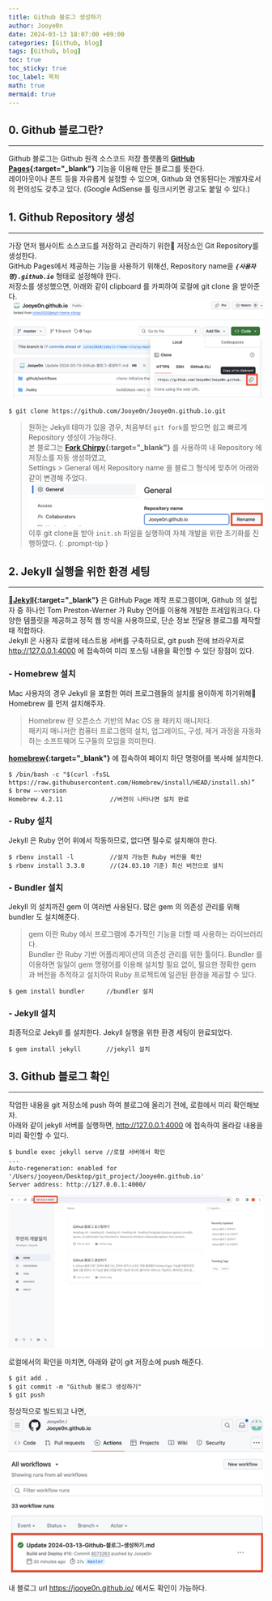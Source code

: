 ```yaml
---
title: Github 블로그 생성하기
author: Jooye0n
date: 2024-03-13 18:07:00 +09:00
categories: [Github, blog]
tags: [Github, blog]
toc: true
toc_sticky: true
toc_label: 목차
math: true
mermaid: true
---
```


## 0. Github 블로그란?
---
Github 블로그는 Github 원격 소스코드 저장 플랫폼의 **[GitHub Pages](https://pages.github.com/){:target="_blank"}** 기능을 이용해 만든 블로그를 뜻한다.   
레이아웃이나 폰트 등을 자유롭게 설정할 수 있으며, Github 와 연동된다는 개발자로서의 편의성도 갖추고 있다.
(Google AdSense 를 링크시키면 광고도 붙일 수 있다.)


## 1. Github Repository 생성
---
가장 먼저 웹사이트 소스코드를 저장하고 관리하기 위한 저장소인 Git Repository를 생성한다.  
GitHub Pages에서 제공하는 기능을 사용하기 위해선, Repository name을 ***`{사용자명}.github.io`*** 형태로 설정해야 한다.   
저장소를 생성했으면, 아래와 같이 clipboard 를 카피하여 로컬에 git clone 을 받아준다.
![](/assets/img/2024-03-13-Github-블로그-생성하기/git-clone.png)
```shell
$ git clone https://github.com/Jooye0n/Jooye0n.github.io.git
```   
> 원하는 Jekyll 테마가 있을 경우, 처음부터 `git fork`를 받으면 쉽고 빠르게 Repository 생성이 가능하다.   
본 블로그는 **[Fork Chirpy](https://github.com/cotes2020/jekyll-theme-chirpy/fork){:target="_blank"}** 를 사용하여 내 Repository 에 저장소를 자동 생성하였고,   
Settings > General 에서 Repository name 을 블로그 형식에 맞추어 아래와 같이 변경해 주었다.
![](/assets/img/2024-03-13-Github-블로그-생성하기/rep-name.png)   
이후 git clone을 받아 `init.sh` 파일을 실행하여 자체 개발을 위한 초기화를 진행하였다.
{: .prompt-tip }


## 2. Jekyll 실행을 위한 환경 세팅
---
**[Jekyll](https://jekyllrb-ko.github.io/){:target="_blank"}** 은 GitHub Page 제작 프로그램이며, Github 의 설립자 중 하나인 Tom Preston-Werner 가 Ruby 언어를 이용해 개발한 프레임워크다. 다양한 템플릿을 제공하고 정적 웹 방식을 사용하므로, 단순 정보 전달용 블로그를 제작할 때 적합하다.   
Jekyll 은 사용자 로컬에 테스트용 서버를 구축하므로, git push 전에 브라우저로 <http://127.0.0.1:4000> 에 접속하여 미리 포스팅 내용을 확인할 수 있단 장점이 있다.

### - Homebrew 설치
Mac 사용자의 경우 Jekyll 을 포함한 여러 프로그램들의 설치를 용이하게 하기위해 Homebrew 를 먼저 설치해주자.   
> Homebrew 란 오픈소스 기반의 Mac OS 용 패키지 매니저다.   
패키지 매니저란 컴퓨터 프로그램의 설치, 업그레이드, 구성, 제거 과정을 자동화하는 소프트웨어 도구들의 모임을 의미한다.        

**[homebrew](https://brew.sh/){:target="_blank"}** 에 접속하여 페이지 하단 명령어를 복사해 설치한다.    
```shell
$ /bin/bash -c "$(curl -fsSL https://raw.githubusercontent.com/Homebrew/install/HEAD/install.sh)”
$ brew —-version   
Homebrew 4.2.11             //버전이 나타나면 설치 완료   
```

### - Ruby 설치
Jekyll 은 Ruby 언어 위에서 작동하므로, 없다면 필수로 설치해야 한다.
```shell
$ rbenv install -l          //설치 가능한 Ruby 버전을 확인
$ rbenv install 3.3.0       //(24.03.10 기준) 최신 버전으로 설치
```

### - Bundler 설치
Jekyll 의 설치까진 gem 이 여러번 사용된다. 많은 gem 의 의존성 관리를 위해 bundler 도 설치해준다.
> gem 이란 Ruby 에서 프로그램에 추가적인 기능을 더할 때 사용하는 라이브러리다.    
> Bundler 란 Ruby 기반 어플리케이션의 의존성 관리를 위한 툴이다. Bundler 를 이용하면 일일이 gem 명령어를 이용해 설치할 필요 없이, 필요한 정확한 gem 과 버전을 추적하고 설치하여 Ruby 프로젝트에 일관된 환경을 제공할 수 있다.   

```shell
$ gem install bundler      //bundler 설치
```

### - Jekyll 설치
최종적으로 Jekyll 를 설치한다. Jekyll 실행을 위한 환경 세팅이 완료되었다.
```shell
$ gem install jekyll       //jekyll 설치
```


## 3. Github 블로그 확인
---
작업한 내용을 git 저장소에 push 하여 블로그에 올리기 전에, 로컬에서 미리 확인해보자.   
아래와 같이 jekyll 서버를 실행하면, <http://127.0.0.1:4000> 에 접속하여 올라갈 내용을 미리 확인할 수 있다.   
```shell
$ bundle exec jekyll serve //로컬 서버에서 확인
...
Auto-regeneration: enabled for '/Users/jooyeon/Desktop/git_project/Jooye0n.github.io'
Server address: http://127.0.0.1:4000/
```

![](/assets/img/2024-03-13-Github-블로그-생성하기/local-full.png)   
   
로컬에서의 확인을 마치면, 아래와 같이 git 저장소에 push 해준다.
```shell
$ git add .
$ git commit -m "Github 블로그 생성하기"
$ git push
```   
   
정상적으로 빌드되고 나면,
![](/assets/img/2024-03-13-Github-블로그-생성하기/actions-update.png)   
   
내 블로그 url <https://jooye0n.github.io/> 에서도 확인이 가능하다.



